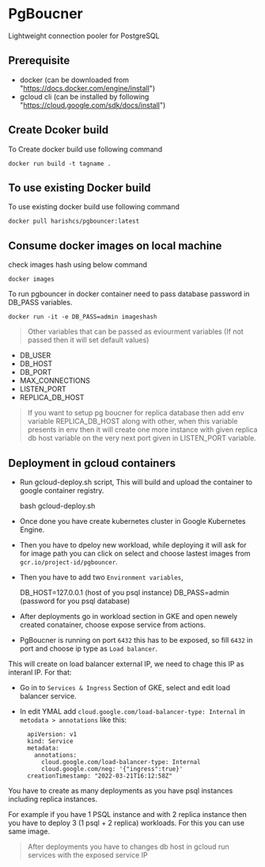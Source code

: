 # PgBoucner

  Lightweight connection pooler for PostgreSQL

## Prerequisite
  
  - docker (can be downloaded from "https://docs.docker.com/engine/install")
  - gcloud cli (can be installed by following "https://cloud.google.com/sdk/docs/install")

## Create Dcoker build

  To Create docker build use following command

    docker run build -t tagname .

## To use existing Docker build
  
  To use existing docker build use following command
  
    docker pull harishcs/pgbouncer:latest

## Consume docker images on local machine

  check images hash using below command
    
    docker images

  To run pgbouncer in docker container need to pass database password in DB_PASS variables. 

    docker run -it -e DB_PASS=admin imageshash

  > Other variables that can be passed as eviourment variables (If not passed then it will set default values)

  - DB_USER
  - DB_HOST
  - DB_PORT
  - MAX_CONNECTIONS
  - LISTEN_PORT
  - REPLICA_DB_HOST

  > If you want to setup pg boucner for replica database then add env variable REPLICA_DB_HOST along with other, when this variable presents in env then it will create one more instance with given replica db host variable on the very next port given in LISTEN_PORT variable.

## Deployment in gcloud containers

  - Run gcloud-deploy.sh script, This will build and upload the container to google container registry.
    
    bash gcloud-deploy.sh

  - Once done you have create kubernetes cluster in Google Kubernetes Engine.

  - Then you have to dpeloy new workload, while deploying it will ask for for image path you can click on select and choose lastest images from `gcr.io/project-id/pgbouncer`.

  - Then you have to add two `Environment variables`, 

    DB_HOST=127.0.0.1 (host of you psql instance)
    DB_PASS=admin (password for you psql database)

  - After deployments go in workload section in GKE and open newely created conatainer, choose expose service from actions.

  - PgBoucner is running on port `6432` this has to be exposed, so fill `6432` in port and choose ip type as `Load balancer`.

  This will create on load balancer external IP, we need to chage this IP as interanl IP. For that:

  - Go in to `Services & Ingress` Section of GKE, select and edit load balancer service.
  - In edit YMAL add `​cloud.google.com/load-balancer-type: Internal` in `metodata > annotations` like this:
      

          apiVersion: v1
          kind: Service
          metadata:
            annotations:
              cloud.google.com/load-balancer-type: Internal
              cloud.google.com/neg: '{"ingress":true}'
          creationTimestamp: "2022-03-21T16:12:58Z"

  You have to create as many deployments as you have psql instances including replica instances.

  For example if you have 1 PSQL instance and with 2 replica instance then you have to deploy 3 (1 psql + 2 replica) workloads. For this you can use same image.

  > After deployments you have to changes db host in gcloud run services with the exposed service IP